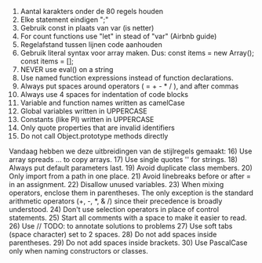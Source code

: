 1) Aantal karakters onder de 80 regels houden
2) Elke statement eindigen ";"
3) Gebruik const in plaats van var (is netter)
4) For count functions use "let" in stead of "var" (Airbnb guide)
5) Regelafstand tussen lijnen code aanhouden
6) Gebruik literal syntax voor array maken. Dus:
const items = new Array();
const items = [];
7) NEVER use eval() on a string
8)  Use named function expressions instead of function declarations.
9)  Always put spaces around operators ( = + - * / ), and after commas
10)  Always use 4 spaces for indentation of code blocks
11) Variable and function names written as camelCase
12) Global variables written in UPPERCASE
13) Constants (like PI) written in UPPERCASE
14) Only quote properties that are invalid identifiers
15) Do not call Object.prototype methods directly

Vandaag hebben we deze uitbreidingen van de stijlregels gemaakt:
16) Use array spreads ... to copy arrays.
17) Use single quotes '' for strings.
18) Always put default parameters last.
19) Avoid duplicate class members.
20) Only import from a path in one place.
21) Avoid linebreaks before or after = in an assignment.
22) Disallow unused variables.
23) When mixing operators, enclose them in parentheses. The only exception is the standard arithmetic operators (+, -, *, & /) since their precedence is broadly understood.
24) Don't use selection operators in place of control statements.
25) Start all comments with a space to make it easier to read.
26) Use // TODO: to annotate solutions to problems
27) Use soft tabs (space character) set to 2 spaces.
28) Do not add spaces inside parentheses.
29) Do not add spaces inside brackets.
30) Use PascalCase only when naming constructors or classes.
